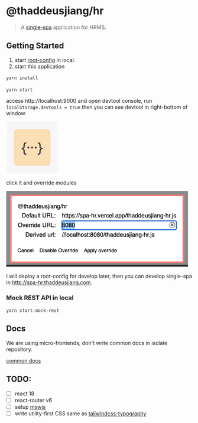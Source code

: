# @thaddeusjiang/hr

> A [single-spa](https://single-spa.js.org/) application for HRMS.

## Getting Started

1. start [root-config](https://github.com/ThaddeusJiang/spa-root-config) in local.
2. start this application

```
yarn install

yarn start
```

access http://localhost:9000 and open devtool console, run `localStorage.devtools = true` then you can see devtool in right-bottom of window.

![import-map-overrides](./docs/README/import-map-overrides.png)

click it and override modules

![override-module](./docs/README/override-module.png)

I will deploy a root-config for develop later, then you can develop single-spa in http://spa-hr.thaddeusjiang.com.

### Mock REST API in local

```
yarn start:mock-rest
```

## Docs

We are using micro-frontends, don't write common docs in isolate repository.

[common docs]()

## TODO:

- [ ] react 18
- [ ] react-router v6
- [ ] setup [mswjs](https://mswjs.io/)
- [ ] write utility-first CSS same as [tailwindcss-typography](https://github.com/tailwindlabs/tailwindcss-typography)
